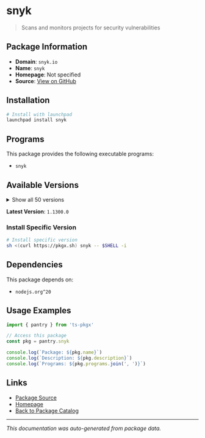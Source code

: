 # snyk

> Scans and monitors projects for security vulnerabilities

## Package Information

- **Domain**: `snyk.io`
- **Name**: `snyk`
- **Homepage**: Not specified
- **Source**: [View on GitHub](https://github.com/pkgxdev/pantry/tree/main/projects/snyk.io/package.yml)

## Installation

```bash
# Install with launchpad
launchpad install snyk
```

## Programs

This package provides the following executable programs:

- `snyk`

## Available Versions

<details>
<summary>Show all 50 versions</summary>

- `1.1300.0`, `1.1299.1`, `1.1299.0`, `1.1298.3`, `1.1298.2`
- `1.1298.1`, `1.1298.0`, `1.1297.3`, `1.1297.2`, `1.1297.1`
- `1.1297.0`, `1.1296.2`, `1.1296.1`, `1.1296.0`, `1.1295.4`
- `1.1295.3`, `1.1295.2`, `1.1295.1`, `1.1295.0`, `1.1294.3`
- `1.1294.2`, `1.1294.1`, `1.1294.0`, `1.1293.1`, `1.1293.0`
- `1.1292.4`, `1.1292.2`, `1.1292.1`, `1.1292.0`, `1.1291.1`
- `1.1291.0`, `1.1290.0`, `1.1289.0`, `1.1288.1`, `1.1288.0`
- `1.1287.0`, `1.1286.4`, `1.1286.3`, `1.1286.2`, `1.1286.1`
- `1.1286.0`, `1.1285.1`, `1.1285.0`, `1.1284.0`, `1.1283.1`
- `1.1283.0`, `1.1282.1`, `1.1282.0`, `1.1281.0`, `1.1280.1`

</details>

**Latest Version**: `1.1300.0`

### Install Specific Version

```bash
# Install specific version
sh <(curl https://pkgx.sh) snyk -- $SHELL -i
```

## Dependencies

This package depends on:

- `nodejs.org^20`

## Usage Examples

```typescript
import { pantry } from 'ts-pkgx'

// Access this package
const pkg = pantry.snyk

console.log(`Package: ${pkg.name}`)
console.log(`Description: ${pkg.description}`)
console.log(`Programs: ${pkg.programs.join(', ')}`)
```

## Links

- [Package Source](https://github.com/pkgxdev/pantry/tree/main/projects/snyk.io/package.yml)
- [Homepage](#)
- [Back to Package Catalog](../../package-catalog.md)

---

*This documentation was auto-generated from package data.*
